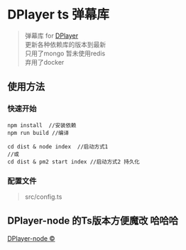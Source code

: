 # DPlayer ts 弹幕库

> 弹幕库 for [DPlayer](https://github.com/DIYgod/DPlayer)\
> 更新各种依赖库的版本到最新 \
> 只用了mongo 暂未使用redis \
> 弃用了docker

## 使用方法

### 快速开始

```shell
npm install  //安装依赖
npm run build //编译

cd dist & node index  //启动方式1
//或
cd dist & pm2 start index //启动方式2 持久化
```

### 配置文件

> src/config.ts

## DPlayer-node 的Ts版本方便魔改 哈哈哈 

[DPlayer-node ©](https://github.com/MoePlayer/DPlayer-node)

